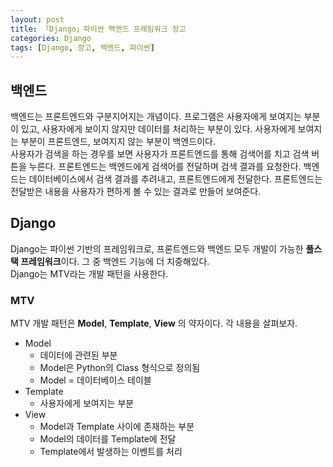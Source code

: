 ```yaml
---
layout: post
title: 「Django」파이썬 백엔드 프레임워크 장고
categories: Django
tags: [Django, 장고, 백엔드, 파이썬]
---
```

## 백엔드
 백엔드는 프론트엔드와 구분지어지는 개념이다. 프로그램은 사용자에게 보여지는 부분이 있고, 사용자에게 보이지 않지만 데이터를 처리하는 부분이 있다.  사용자에게 보여지는 부분이 프론트엔드, 보여지지 않는 부분이 백엔드이다.  
 사용자가 검색을 하는 경우를 보면 사용자가 프론트엔드를 통해 검색어를 치고 검색 버튼을 누른다. 프론트엔드는 백엔드에게 검색어를 전달하며 검색 결과를 요청한다. 백엔드는 데이터베이스에서 검색 결과를 추려내고, 프론트엔드에게 전달한다. 프론트엔드는 전달받은 내용을 사용자가 편하게 볼 수 있는 결과로 만들어 보여준다.
## Django
Django는 파이썬 기반의 프레임워크로, 프론트엔드와 백엔드 모두 개발이 가능한 **풀스택 프레임워크**이다. 그 중 백엔드 기능에 더 치중해있다.  
Django는 MTV라는 개발 패턴을 사용한다.
### MTV
MTV 개발 패턴은 **Model**, **Template**, **View** 의 약자이다. 각 내용을 살펴보자.
* Model
	* 데이터에 관련된 부분
	* Model은 Python의 Class 형식으로 정의됨
	* Model = 데이터베이스 테이블
* Template
	* 사용자에게 보여지는 부분
* View
	* Model과 Template 사이에 존재하는 부분
	* Model의 데이터를 Template에 전달
	* Template에서 발생하는 이벤트를 처리

